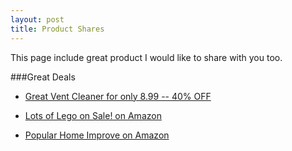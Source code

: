 ```yaml
---
layout: post
title: Product Shares
---
```

This page include great product I would like to share with you too. 

###Great Deals 

* [Great Vent Cleaner for only 8.99 -- 40% OFF](https://www.amazon.com/dp/B08SBQBF2R?tag=zeeyproducts-20&th=1)


* <a target="_blank" href="https://www.amazon.com/stores/page/077D4C49-D51B-4986-A5EC-DCAF277B1704?&_encoding=UTF8&tag=zeeyproducts-20&linkCode=ur2&linkId=3e2fa31d606eb05b5f77504912954083&camp=1789&creative=9325">Lots of Lego on Sale! on Amazon</a>

* <a target="_blank" href="https://www.amazon.com/b?_encoding=UTF8&tag=zeeyproducts-20&linkCode=ur2&linkId=5fbed55a701bb1ab93a13a3eb0281db5&camp=1789&creative=9325&node=228013">Popular Home Improve on Amazon</a>
